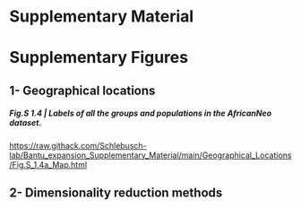 # Supplementary Material

# Supplementary Figures

## 1- Geographical locations
##### Fig.S 1.4 | Labels of all the groups and populations in the AfricanNeo dataset. 
https://raw.githack.com/Schlebusch-lab/Bantu_expansion_Supplementary_Material/main/Geographical_Locations/Fig.S_1.4a_Map.html

## 2- Dimensionality reduction methods




